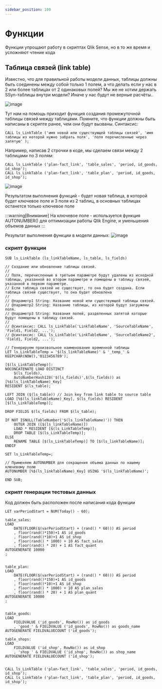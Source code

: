 ```yaml
---
sidebar_position: 100
---
```


# Функции

Функции упрощают работу в скриптах Qlik Sense, но в то же время и усложняют чтение кода

## Таблица связей (link table)

Известно, что для правильной работы модели данных, таблицы должны быть соединены между собой только 1 полем, а что делать если у нас в 2 или более таблицах от 2 одинаковых полей? Мы же не хотим держать SSyn-таблицы внутри модели? Иначе у нас будут не верные расчёты..

![image](/img/script/189489593-383f5b8b-8b30-41a1-b86c-6117adb193c7.png)

Тут нам на помощь приходит функция создания промежуточной таблицы связей между таблицами.
Помните, что функции должны быть написаны в скрипте ранее, чем они будут вызваны.
Синтаксис:
```
CALL ls_LinkTable ('имя новой или существующей таблицы связей', 'имя таблицы из которой нужно забрать поля', 'поля перечисленные через запятую' );
```
Например, написав 2 строчки в коде, мы сделаем связи между 2 таблицами по 3 полям:
```
CALL ls_LinkTable ('plan-fact_link', 'table_sales', 'period, id_goods, id_shop');
CALL ls_LinkTable ('plan-fact_link', 'table_plan', 'period, id_goods, id_shop');
```
![image](/img/script/189489443-57ebaaad-177d-42f8-8f57-5dc24f10ea3a.png)


Результатом выполнения функций - будет новая таблица, в которой будет ключевое поле и 3 поля из 2 таблиц, в основных таблицах останется только ключевое поле

:::warning[Внимание]
На ключевое поле - используется функция AUTONUMBER() для оптимизации работы Qlik Engine, и уменьшения объемов данных
:::

Результат выполнения функции в модели данных:
![image](/img/script/189489593-383f5b8b-8b30-41a1-b86c-6117adb193c7.png)

### скрипт функции

```qvs
SUB ls_LinkTable (ls_linkTableName, ls_table, ls_fields)

// Создание или обновление таблицы связей.
//
// Поля, перечисленные в третьем параметре будут удалены из исходной таблицы, указанной во втором параметре и помещены в таблицу связей, указанной в первом параметре.
// Если таблица связей не существует, то она будет создана. Если таблица связей существует, то она будет обновлена
//
// @параметр1 String: Название новой или существующей таблицы связей.
// @параметр2 String: Название таблицы, из которой будут загружены поля.
// @параметр3 String: Названия полей, разделенных запятой которые будут помещены в таблицу связей.
//
// @синтаксис: CALL ls_LinkTable('LinkTableName', 'SourceTableName', 'Field1, Field2, ...');
// @синтаксис: CALL ls_LinkTable('LinkTableName', 'SourceTableName2', 'Field1, Field2, ...');

// Генерируем произвольное наименование временной таблицы
LET ls_LinkTableTemp = '$(ls_linkTableName)' & '_temp_' & KEEPCHAR(NOW(),'0123456789');

[$(ls_LinkTableTemp)]:
NOCONCATENATE LOAD DISTINCT
	$(ls_fields),
	AutoNumberHash128('$(ls_fields)',$(ls_fields)) as [%$(ls_linkTableName)_Key]
RESIDENT $(ls_table);

LEFT JOIN ($(ls_table))	// Join key from link table to source table
LOAD [%$(ls_linkTableName)_Key], $(ls_fields) RESIDENT [$(ls_LinkTableTemp)];

DROP FIELDS $(ls_fields) FROM $(ls_table);

IF NOT ISNULL(TableNumber('$(ls_linkTableName)')) THEN
	OUTER JOIN ([$(ls_linkTableName)])
	LOAD * RESIDENT [$(ls_LinkTableTemp)];
	DROP TABLE [$(ls_LinkTableTemp)];
ELSE
	RENAME TABLE [$(ls_LinkTableTemp)] TO [$(ls_linkTableName)];
ENDIF

SET ls_LinkTableTemp=;

// Применяем AUTONUMBER для сокращения объема данных по нашему ключевому полю
AUTONUMBER [%$(ls_linkTableName)_Key] USING '$(ls_linkTableName)';

END SUB;
```

### скрипт генерации тестовых данных

Код должен быть расположен после написания кода функции
```
LET varPeriodStart = NUM(Today() - 60);

table_sales:
LOAD
    DATE(FLOOR($(varPeriodStart) + (rand() * 60))) AS period
    , floor(rand()*150)+1 AS id_goods
    , floor(rand()*10)+1 AS id_shop
    , floor(rand() * 1000) + 10 AS fact_sales
    , floor(rand() * 20) + 1 AS fact_quant
AUTOGENERATE 10000
;


table_plan:
LOAD
    DATE(FLOOR($(varPeriodStart) + (rand() * 60))) AS period
    , floor(rand()*150)+1 AS id_goods
    , floor(rand()*10)+1 AS id_shop
    , floor(rand() * 1000) + 10 AS plan_sales
    , floor(rand() * 20) + 1 AS plan_quant
AUTOGENERATE 10000
;


table_goods:
LOAD
    FIELDVALUE ('id_goods', RowNo()) as id_goods
    , 'good_' & FIELDVALUE ('id_goods', RowNo()) as goods_name
AUTOGENERATE FIELDVALUECOUNT ('id_goods');

table_shops:
LOAD
    FIELDVALUE ('id_shop', RowNo()) as id_shop
    , 'shop_' & FIELDVALUE ('id_shop', RowNo()) as shop_name
AUTOGENERATE FIELDVALUECOUNT ('id_shop');


CALL ls_LinkTable ('plan-fact_link', 'table_sales', 'period, id_goods, id_shop');
CALL ls_LinkTable ('plan-fact_link', 'table_plan', 'period, id_goods, id_shop');

```
